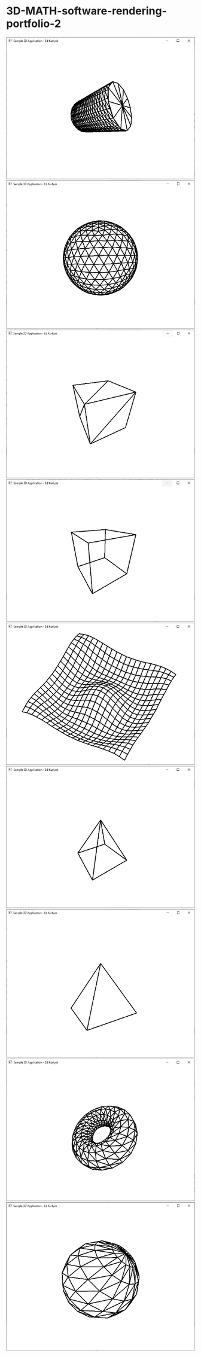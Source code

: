 # 3D-MATH-software-rendering-portfolio-2

<img src="https://github.com/ed-kurlyak/3D-MATH-software-rendering-portfolio-2/blob/main/pics/Build_Cylinder.png">

<img src="https://github.com/ed-kurlyak/3D-MATH-software-rendering-portfolio-2/blob/main/pics/Build_GeoSphere.png">

<img src="https://github.com/ed-kurlyak/3D-MATH-software-rendering-portfolio-2/blob/main/pics/Cube_Tri_Backface.png">

<img src="https://github.com/ed-kurlyak/3D-MATH-software-rendering-portfolio-2/blob/main/pics/Cube_Wired.png">

<img src="https://github.com/ed-kurlyak/3D-MATH-software-rendering-portfolio-2/blob/main/pics/My_Surface.png">

<img src="https://github.com/ed-kurlyak/3D-MATH-software-rendering-portfolio-2/blob/main/pics/Pyramida_Wired.png">

<img src="https://github.com/ed-kurlyak/3D-MATH-software-rendering-portfolio-2/blob/main/pics/Solid_Pyramida_Tri.png">

<img src="https://github.com/ed-kurlyak/3D-MATH-software-rendering-portfolio-2/blob/main/pics/Torus_Draw_Torus.png">

<img src="https://github.com/ed-kurlyak/3D-MATH-software-rendering-portfolio-2/blob/main/pics/Sphere_Soft_Wired.png">
